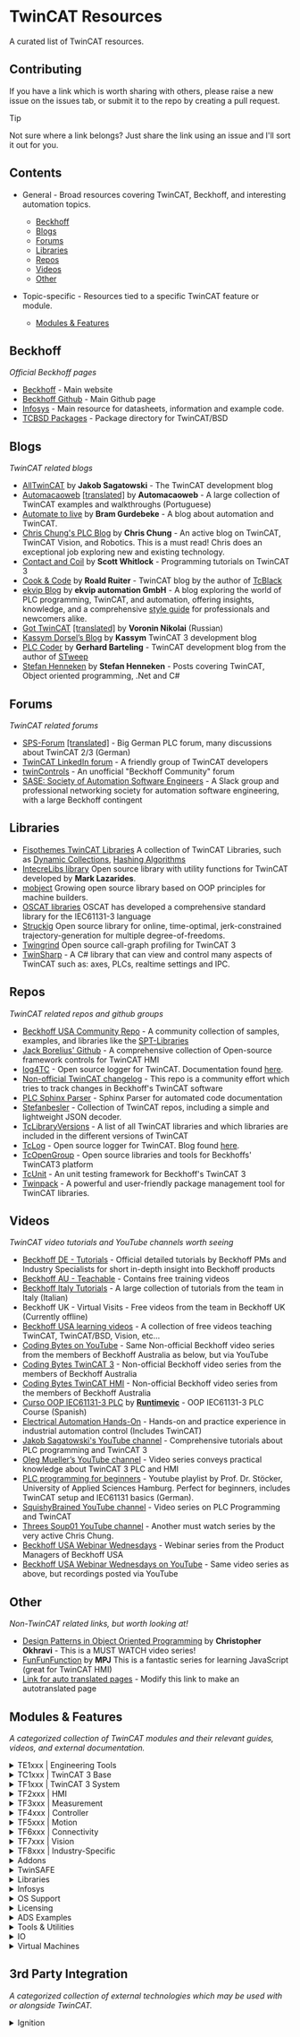 # TwinCAT Resources

A curated list of TwinCAT resources.

## Contributing
If you have a link which is worth sharing with others, please raise a new issue on the issues tab, or submit it to the repo by creating a pull request.

>[!TIP]
>Not sure where a link belongs? Just share the link using an issue and I'll sort it out for you.

## Contents

* General - Broad resources covering TwinCAT, Beckhoff, and interesting automation topics.
  * [Beckhoff](#beckhoff)
  * [Blogs](#blogs)
  * [Forums](#forums)
  * [Libraries](#libraries)
  * [Repos](#repos)
  * [Videos](#videos)
  * [Other](#other)
    
* Topic-specific - Resources tied to a specific TwinCAT feature or module.
  * [Modules & Features](#modules--features)

## Beckhoff

*Official Beckhoff pages*

* [Beckhoff](https://beckhoff.com/) - Main website
* [Beckhoff Github](https://github.com/Beckhoff/) - Main Github page
* [Infosys](https://infosys.beckhoff.com/english.php?content=../content/1033/tcinfosys3/index.html) - Main resource for datasheets, information and example code.
* [TCBSD Packages](https://tcbsd.beckhoff.com/) - Package directory for TwinCAT/BSD

## Blogs

*TwinCAT related blogs*

* [AllTwinCAT](https://alltwincat.com/) by **Jakob Sagatowski** - The TwinCAT development blog
* [Automacaoweb](https://automacaoweb.wordpress.com/) [\[translated\]](https://automacaoweb-wordpress-com.translate.goog/?_x_tr_sl=pt&_x_tr_tl=en&_x_tr_hl=en-GB) by **Automacaoweb** - A large collection of TwinCAT examples and walkthroughs (Portuguese)
* [Automate to live](https://hopperpop.github.io/) by **Bram Gurdebeke** - A blog about automation and TwinCAT.
* [Chris Chung's PLC Blog](http://soup01.com/en/) by **Chris Chung** - An active blog on TwinCAT, TwinCAT Vision, and Robotics. This is a must read! Chris does an exceptional job exploring new and existing technology. 
* [Contact and Coil](http://www.contactandcoil.com/) by **Scott Whitlock** - Programming tutorials on TwinCAT 3
* [Cook & Code](https://roald87.github.io/twincat) by **Roald Ruiter** - TwinCAT blog by the author of [TcBlack](https://github.com/Roald87/TcBlack)
* [ekvip Blog](https://ekvip.de/blog-ekvip/) by **ekvip automation GmbH** - A blog exploring the world of PLC programming, TwinCAT, and automation, offering insights, knowledge, and a comprehensive [style guide](https://ekvip.de/style-guide/) for professionals and newcomers alike.
* [Got TwinCAT](https://gotwincat.blogspot.com/) [\[translated\]](https://gotwincat-blogspot-com.translate.goog/?_x_tr_sl=ru&_x_tr_tl=en&_x_tr_hl=en-GB) by **Voronin Nikolai** (Russian)
* [Kassym Dorsel’s Blog](https://kassymdorsel.com/blog) by **Kassym** TwinCAT 3 development blog
* [PLC Coder](https://www.plccoder.com/) by **Gerhard Barteling** - TwinCAT development blog from the author of [STweep](https://www.stweep.com/)
* [Stefan Henneken](https://stefanhenneken.net/) by **Stefan Henneken** - Posts covering TwinCAT, Object oriented programming, .Net and C#

## Forums

*TwinCAT related forums*
* [SPS-Forum](https://www.sps-forum.de/forums/sonstige-steuerungen.11/) [\[translated\]](https://www-sps--forum-de.translate.goog/forums/sonstige-steuerungen.11/?_x_tr_sl=de&_x_tr_tl=en&_x_tr_hl=en-GB) - Big German PLC forum, many discussions about TwinCAT 2/3 (German)
* [TwinCAT LinkedIn forum](https://www.linkedin.com/groups/1860933) - A friendly group of TwinCAT developers
* [twinControls](https://www.twincontrols.com/community/) - An unofficial "Beckhoff Community" forum
* [SASE: Society of Automation Software Engineers](https://sase.space/) - A Slack group and professional networking society for automation software engineering, with a large Beckhoff contingent 

## Libraries

* [Fisothemes TwinCAT Libraries](https://github.com/fisothemes/) A collection of TwinCAT Libraries, such as [Dynamic Collections](https://github.com/fisothemes/TwinCat-Dynamic-Collections), [Hashing Algorithms](https://github.com/fisothemes/TwinCAT-Hashing-Algorithms)
* [IntecreLibs library](https://github.com/Intecre/twincat-utils) Open source library with utility functions for TwinCAT developed by **Mark Lazarides**.
* [mobject](http://mobject.org) Growing open source library based on OOP principles for machine builders. 
* [OSCAT libraries](http://www.oscat.de/) OSCAT has developed a comprehensive standard library for the IEC61131-3 language
* [Struckig](https://github.com/stefanbesler/struckig) Open source library for online, time-optimal, jerk-constrained trajectory-generation for multiple degree-of-freedoms.
* [Twingrind](https://github.com/stefanbesler/twingrind) Open source call-graph profiling for TwinCAT 3
* [TwinSharp](https://github.com/kimblad/TwinSharp) - A C# library that can view and control many aspects of TwinCAT such as: axes, PLCs, realtime settings and IPC.
  
## Repos

*TwinCAT related repos and github groups*

* [Beckhoff USA Community Repo](https://github.com/Beckhoff-USA-Community) - A community collection of samples, examples, and libraries like the [SPT-Libraries](https://github.com/Beckhoff-USA-Community/SPT-Libraries)
* [Jack Borelius' Github](https://github.com/hijaaack?tab=repositories) - A comprehensive collection of Open-source framework controls for TwinCAT HMI
* [log4TC](https://github.com/mbc-engineering/log4TC) - Open source logger for TwinCAT.  Documentation found [here](https://mbc-engineering.github.io/log4TC/index.html).
* [Non-official TwinCAT changelog](https://github.com/Roald87/TwinCatChangelog) - This repo is a community effort which tries to track changes in Beckhoff's TwinCAT software
* [PLC Sphinx Parser](https://github.com/DEMCON/plcdoc) - Sphinx Parser for automated code documentation
* [Stefanbesler](https://github.com/stefanbesler) - Collection of TwinCAT repos, including a simple and lightweight JSON decoder.
* [TcLibraryVersions](https://github.com/RumstiBumsti/TcLibraryVersions) - A list of all TwinCAT libraries and which libraries are included in the different versions of TwinCAT
* [TcLog](https://github.com/bengeisler/TcLog) - Open source logger for TwinCAT. Blog found [here](https://www.benediktgeisler.de/en/blog/).
* [TcOpenGroup](https://github.com/TcOpenGroup) - Open source libraries and tools for Beckhoffs' TwinCAT3 platform
* [TcUnit](https://github.com/TcUnit) - An unit testing framework for Beckhoff's TwinCAT 3
* [Twinpack](https://github.com/Zeugwerk/Twinpack) - A powerful and user-friendly package management tool for TwinCAT libraries.

## Videos

*TwinCAT video tutorials and YouTube channels worth seeing*

* [Beckhoff DE - Tutorials](https://www.beckhoff.com/en-us/support/tutorials/) - Official detailed tutorials by Beckhoff PMs and Industry Specialists for short in-depth insight into Beckhoff products
* [Beckhoff AU - Teachable](https://beckhoff-au.teachable.com/) - Contains free training videos
* [Beckhoff Italy Tutorials](https://www.gotostage.com/channel/c59deb70de3e4b9e975a175fb91e6109) - A large collection of tutorials from the team in Italy (Italian)
* Beckhoff UK - Virtual Visits - Free videos from the team in Beckhoff UK (Currently offline)
* [Beckhoff USA learning videos](https://learn.beckhoffus.com/catalog) - A collection of free videos teaching TwinCAT, TwinCAT/BSD, Vision, etc...
* [Coding Bytes on YouTube](https://www.youtube.com/@benhar-dev) - Same Non-official Beckhoff video series from the members of Beckhoff Australia as below, but via YouTube
* [Coding Bytes TwinCAT 3](https://codingbytes.teachable.com/p/codingbytes_twincat3) - Non-official Beckhoff video series from the members of Beckhoff Australia
* [Coding Bytes TwinCAT HMI](https://codingbytes.teachable.com/p/codingbytes_twincathmi) - Non-official Beckhoff video series from the members of Beckhoff Australia
* [Curso OOP IEC61131-3 PLC](https://github.com/runtimevic/OOP-IEC61131-3--Curso-Youtube) by **[Runtimevic](https://github.com/runtimevic)** - OOP IEC61131-3 PLC Course (Spanish)
* [Electrical Automation Hands-On](https://www.youtube.com/channel/UCZqe2O5oBpas73BVdwHTiCA) - Hands-on and practice experience in industrial automation control (Includes TwinCAT) 
* [Jakob Sagatowski's YouTube channel](https://www.youtube.com/JakobSagatowski) - Comprehensive tutorials about PLC programming and TwinCAT 3
* [Oleg Mueller’s YouTube channel](https://www.youtube.com/channel/UCHvABpkd825kAtaDxnhE-tg) - Video series conveys practical knowledge about TwinCAT 3 PLC and HMI
* [PLC programming for beginners](https://www.youtube.com/playlist?list=PL2LjUivoqcmUNF4wfaZdWQEZm9ptpIFuw) - Youtube playlist by Prof. Dr. Stöcker, University of Applied Sciences Hamburg. Perfect for beginners, includes TwinCAT setup and IEC61131 basics (German).
* [SquishyBrained YouTube channel](https://www.youtube.com/user/Evan5659) - Video series on PLC Programming and TwinCAT
* [Threes Soup01 YouTube channel](https://youtube.com/@threessoup01) - Another must watch series by the very active Chris Chung. 
* [Beckhoff USA Webinar Wednesdays](https://www.blog.beckhoffus.com/events/webinar-series) - Webinar series from the Product Managers of Beckhoff USA
* [Beckhoff USA Webinar Wednesdays on YouTube](https://www.youtube.com/playlist?list=PLSUMeALpvl4cii7kye3kHOb14BiUPnZRi) - Same video series as above, but recordings posted via YouTube

## Other

*Non-TwinCAT related links, but worth looking at!*

* [Design Patterns in Object Oriented Programming](https://www.youtube.com/playlist?list=PLrhzvIcii6GNjpARdnO4ueTUAVR9eMBpc) by **Christopher Okhravi** - This is a MUST WATCH video series!
* [FunFunFunction](https://www.youtube.com/channel/UCO1cgjhGzsSYb1rsB4bFe4Q) by **MPJ** This is a fantastic series for learning JavaScript (great for TwinCAT HMI)
* [Link for auto translated pages](https://translate.google.com/translate?hl=en&sl=en&u=beckhoff.com) - Modify this link to make an autotranslated page

## Modules & Features

*A categorized collection of TwinCAT modules and their relevant guides, videos, and external documentation.*

<details>
<summary>TE1xxx | Engineering Tools</summary>
  
#### TE1000 | TwinCAT 3 Engineering
##### Core Boost
##### Tasks
##### Boot directory
##### Routing
##### Cookie Cutting
##### Installation
##### PLC Update without XAE
##### Corrected time stamps (NTP, DC, Application)
##### Libraries
##### Reference Libraries
##### PLC Open
##### Debugger (advanced debugging)
##### Event System
#### TE1010 | TwinCAT 3 Realtime Monitor
#### TE1030 | TwinCAT 3 Documentation Generation
#### TE1111 | TwinCAT 3 EtherCAT Simulation
#### TE1120 | TwinCAT 3 XCAD Interface
#### TE1130 | TwinCAT 3 Interface for Inventor®
#### TE1200 | TwinCAT 3 PLC Static Analysis
#### TE1210 | TwinCAT 3 PLC Profiler
#### TE1300 | TwinCAT 3 Scope View Professional
#### TE1310 | TwinCAT 3 Filter Designer
#### TE1320 | TwinCAT 3 Bode Plot Base
#### TE1400 | TwinCAT 3 Target for Simulink®
#### TE1401 | TwinCAT 3 Target for MATLAB®
#### TE1402 | TwinCAT 3 Target for Embedded Coder®
#### TE1410 | TwinCAT 3 Interface for MATLAB® and Simulink®
#### TE1420 | TwinCAT 3 Target for FMI
#### TE1421 | TwinCAT 3 Simulation Runtime for FMI
#### TE1500 | TwinCAT 3 Valve Diagram Editor
#### TE1510 | TwinCAT 3 Cam Design Tool
#### TE1610 | TwinCAT 3 EAP Configurator
#### TE1700 | TwinCAT 3 CoAgent
#### TE2000 | TwinCAT 3 HMI Engineering

* [tchmi-hotkeys](https://github.com/benhar-dev/tchmi-hotkeys) - Proof of concept, add keyboard shortcuts to TcHmiButtons
* [tchmi-keyboard-usermanagement-fix](https://github.com/benhar-dev/tchmi-keyboard-usermanagement-fix) - Proof of concept, add keyboard to user management

##### Project Generator
##### Framework Controls
##### Server Extensions

* [TF2000_Server_Samples](https://github.com/Beckhoff/TF2000_Server_Samples) - Official Beckhoff Server Extension Samples (and [documentation](https://github.com/Beckhoff/TF2000_Server_Documentation))
* [Python.Beckhoff.tchmi.extensionapi](https://github.com/Beckhoff/TF2000_Server_Documentation/tree/main/python) - TwinCAT HMI Python Extensions, part of the Python.Beckhoff.tchmi.extensionapi package

##### Nuget
##### Alarm
##### EtherCAT Diagnostics
##### EvenLogger
##### LDAP
##### MDP
##### OpcUa
##### PackML
##### PDF Viewer
##### Recipe Management
##### Responsive Navigation
##### Scope
##### Speech
##### Vision
#### TE3500 | TwinCAT 3 Analytics Workbench
#### TE3510 | TwinCAT 3 Analytics Vision
#### TE3511 | TwinCAT 3 Analytics Energy
#### TE3512 | TwinCAT 3 Analytics Condition Monitoring
#### TE3520 | TwinCAT 3 Analytics Service Tool
#### TE35x1 | TwinCAT 3 Analytics Maintenance
#### TE3850 | TwinCAT 3 Machine Learning Creator
#### TE5910 | TwinCAT 3 Motion Designer for drive dimensioning
#### TE5950 | TwinCAT 3 Drive Manager 2
#### TE5960 | TwinCAT 3 Autotuning
#### TE6100 | TwinCAT 3 OPC UA Nodeset Editor
#### TE8400 | TwinCAT 3 MTP Engineering
#### TE9000 | TwinCAT 3 Safety Editor
#### TE9100 | TwinSAFE Logic Simulator
#### TE9200 | TwinSAFE Loader/User

</details>
<details>
<summary>TC1xxx | TwinCAT 3 Base</summary>
  
#### TC1000 | TwinCAT 3 ADS
#### TC1100 | TwinCAT 3 I/O
#### TC1200 | TwinCAT 3 PLC
#### TC1210 | TwinCAT 3 PLC/C++
#### TC1220 | TwinCAT 3 PLC/C++/MATLAB® and Simulink®
#### TC1250 | TwinCAT 3 PLC/NC PTP 10
#### TC1260 | TwinCAT 3 PLC/NC PTP 10/NC I
#### TC1270 | TwinCAT 3 PLC/NC PTP 10/NC I/CNC
#### TC1275 | TwinCAT 3 PLC/NC PTP 10/NC I/CNC E
#### TC1300 | TwinCAT 3 C++
#### TC1320 | TwinCAT 3 C++/MATLAB® and Simulink®
#### TC1700 | TwinCAT 3 Usermode Runtime
#### TC1701 | TwinCAT 3 Usermode Runtime: External Control
#### TC1702 | TwinCAT 3 Usermode Runtime: Fast As Possible

</details>
<details>
<summary>TF1xxx | TwinCAT 3 System</summary>

#### TF1100 | TwinCAT 3 Controller Redundancy
#### TF1200 | TwinCAT 3 UI Client

* [codingbytes-tf1200-on-tcbsd](https://github.com/benhar-dev/codingbytes-tf1200-on-tcbsd) - Coding Bytes Mini - Installing TF1200 TwinCAT UI Client on TC/BSD

#### TF1400 | TwinCAT 3 Runtime for MATLAB® and Simulink®
#### TF1420 | TwinCAT 3 Runtime for FMI
#### TF1800 | TwinCAT 3 PLC HMI
#### TF1810 | TwinCAT 3 PLC HMI Web
#### TF1910 | TwinCAT 3 UML

</details>
<details>
<summary>TF2xxx | HMI</summary>

#### TF2000 | TwinCAT 3 HMI Server

* [tchmi-multi-screen](https://github.com/benhar-dev/tchmi-multi-screen) - Example using TcHmi on IPC with multiple screens (or multiple clients accessing different screens)
* [electron-custom-browser](https://github.com/benhar-dev/electron-custom-browser) - Simple example of creating your own browser

#### TF20x0 | TwinCAT 3 HMI Clients Packs
#### TF20xx | TwinCAT 3 HMI Targets Packs
#### TF2110 | TwinCAT 3 HMI OPC UA
#### TF2200 | TwinCAT 3 HMI Extension SDK
#### TF2300 | TwinCAT 3 HMI Scope
#### TF2400 | TwinCAT 3 HMI Audit Trail
#### TF24x0 | TwinCAT 3 HMI Audit Trail Symbols Pack

</details>
<details>
<summary>TF3xxx | Measurement</summary>

#### TF3300 | TwinCAT 3 Scope Server
#### TF3500 | TwinCAT 3 Analytics Logger
#### TF3510 | TwinCAT 3 Analytics Library
#### TF3520 | TwinCAT 3 Analytics Storage Provider
#### TF3550 | TwinCAT 3 Analytics Runtime
#### TF3551 | TwinCAT 3 Analytics Runtime Base
#### TF3600 | TwinCAT 3 Condition Monitoring
#### TF3650 | TwinCAT 3 Power Monitoring
#### TF3680 | TwinCAT 3 Filter
#### TF3685 | TwinCAT 3 Weighing Library
#### TF3710 | TwinCAT 3 Interface for LabVIEW™
#### TF3800 | TwinCAT 3 Machine Learning Inference Engine
#### TF3810 | TwinCAT 3 Neural Network Inference Engine
#### TF3820 | TwinCAT 3 Machine Learning Server
#### TF3830 | TwinCAT 3 Machine Learning Server Client
#### TF3900 | TwinCAT 3 Solar Position Algorithm

</details>
<details>
<summary>TF4xxx | Controller</summary>

#### TF4100 | TwinCAT 3 Controller Toolbox
#### TF4110 | TwinCAT 3 Temperature Controller
#### TF4500 | TwinCAT 3 Speech

</details>
<details>
<summary>TF5xxx | Motion</summary>

#### TF5000 | TwinCAT 3 NC PTP 10 Axes
#### TF5010 | TwinCAT 3 NC PTP Axes Pack 25
#### TF5020 | TwinCAT 3 NC PTP Axes Pack unlimited
#### TF5050 | TwinCAT 3 NC Camming
#### TF5055 | TwinCAT 3 NC Flying Saw
#### TF5060 | TwinCAT 3 NC FIFO Axes
#### TF5065 | TwinCAT 3 Motion Control XFC
#### TF5100 | TwinCAT 3 NC I
#### TF5110 | TwinCAT 3 Kinematic Transformation L1
#### TF5111 | TwinCAT 3 Kinematic Transformation L2
#### TF5112 | TwinCAT 3 Kinematic Transformation L3
#### TF5113 | TwinCAT 3 Kinematic Transformation L4
#### TF5120 | TwinCAT 3 Robotics mxAutomation
#### TF5130 | TwinCAT 3 Robotics uniVAL PLC
#### TF5200 | TwinCAT 3 CNC

* [ISG-kernel](https://www.isg-stuttgart.de/en/products/softwareproducts/isg-kernel/documents-and-downloads) - Introduction to TwinCAT system functions and motion control using the ISG kernel.

#### TF5210 | TwinCAT 3 CNC E
#### TF5220 | TwinCAT 3 CNC Axes Pack 64
#### TF5221 | TwinCAT 3 CNC Axes Pack unlimited
#### TF5225 | TwinCAT 3 CNC Measurement
#### TF5230 | TwinCAT 3 CNC Channel Pack
#### TF5240 | TwinCAT 3 CNC Transformation
#### TF5245 | TwinCAT 3 CNC Kinematic Optimization
#### TF5250 | TwinCAT 3 CNC HSC Pack
#### TF5260 | TwinCAT 3 CNC Spline Interpolation
#### TF5261 | TwinCAT 3 CNC Realtime Cycles
#### TF5262 | TwinCAT 3 CNC Online Adaption
#### TF5263 | TwinCAT 3 CNC Extended Interpolation
#### TF5264 | TwinCAT 3 CNC Conveyor Tracking
#### TF5270 | TwinCAT 3 CNC Virtual NCK Basis
#### TF5271 | TwinCAT 3 CNC Virtual NCK Options
#### TF5280 | TwinCAT 3 CNC Volumetric Compensation
#### TF5290 | TwinCAT 3 CNC Cutting Plus
#### TF5291 | TwinCAT 3 CNC AM Plus
#### TF5292 | TwinCAT 3 CNC EDM Plus
#### TF5293 | TwinCAT 3 CNC Milling Base
#### TF5400 | Advanced Motion Pack
#### TF5410 | TwinCAT 3 Motion Collision Avoidance
#### TF5420 | TwinCAT 3 Motion Pick-and-Place
#### TF5430 | TwinCAT 3 Planar Motion
#### TF5810 | TwinCAT 3 Hydraulic Positioning
#### TF5850 | TwinCAT 3 XTS Extension
#### TF5890 | TwinCAT 3 XPlanar

</details>
<details>
<summary>TF6xxx | Connectivity</summary>
  
#### TF6000 | ADS Comm Lib
#### TF6010 | TwinCAT 3 ADS Monitor
#### TF6020 | TwinCAT 3 JSON Data Interface
#### TF6100 | TwinCAT 3 OPC UA
#### TF6100 | OPC UA Client
#### TF6100 | OPC UA Configurator
#### TF6100 | OPC UA Gateway
#### TF6100 | OPC UA Server
#### TF6105 | TwinCAT 3 OPC UA Pub/Sub
#### TF6120 | OPC DA
#### TF6220 | TwinCAT 3 EtherCAT Redundancy 250
#### TF6225 | TwinCAT 3 EtherCAT External Sync
#### TF6230 | TwinCAT 3 Parallel Redundancy Protocol (PRP)
#### TF6250 | TwinCAT 3 Modbus TCP

* [electron-tf6250-server-test](https://github.com/benhar-dev/electron-tf6250-server-test) - TF6250 Server Test

#### TF6255 | TwinCAT 3 Modbus RTU

* [tc3-modbus-rtu-snippets](https://github.com/benhar-dev/tc3-modbus-rtu-snippets) - Code Snippet - Using Modbus RTU Master Function Block (TF6255)

#### TF6270 | TwinCAT 3 PROFINET RT Device
#### TF6271 | TwinCAT 3 PROFINET RT Controller
#### TF6280 | TwinCAT 3 EtherNet/IP™ Adapter
#### TF6281 | TwinCAT 3 EtherNet/IP™ Scanner
#### TF6300 | TwinCAT 3 FTP Client
#### TF6310 | TwinCAT 3 TCP/IP
#### TF6311 | TwinCAT 3 TCP/UDP Realtime

* [nodejs-udp-client](https://github.com/benhar-dev/nodejs-udp-client) - Simple tool for testing incoming UDP comms from TwinCAT Realtime UDP Example

#### TF6340 | TwinCAT 3 Serial Communication
#### TF6350 | TwinCAT 3 SMS/SMTP
#### TF6360 | TwinCAT 3 Virtual Serial COM
#### TF6420 | TwinCAT 3 Database Server
#### TF6421 | TwinCAT 3 XML Server
#### TF6500 | TwinCAT 3 IEC 60870-5-10x
#### TF6510 | TwinCAT 3 IEC 61850/IEC 61400-25
#### TF6600 | TwinCAT 3 RFID Reader Communication
#### TF6620 | TwinCAT 3 S7 Communication
#### TF6650 | TwinCAT 3 DBC File Import for CAN
#### TF6680 | TwinCAT 3 FDT ComDTM
#### TF6701 | TwinCAT 3 IoT Communication (MQTT)
#### TF6710 | TwinCAT 3 IoT Functions
#### TF6720 | TwinCAT 3 IoT Data Agent
#### TF6730 | TwinCAT 3 IoT Communicator
#### TF6735 | TwinCAT 3 IoT Communicator App
#### TF6760 | TwinCAT 3 IoT HTTPS/REST
#### TF6770 | TwinCAT 3 IoT WebSockets
#### TF6771 | TwinCAT 3 IoT OCPP

</details>
<details>
<summary>TF7xxx | Vision</summary>

#### TF7xxx | TwinCAT Vision General

* [TF7xxx_Samples](https://github.com/Beckhoff/TF7xxx_Samples) - Official sample code for TwinCAT 3 Vision

#### TF700x | TwinCAT 3 GigE Vision Connector
#### TF7020 | TwinCAT 3 Vision Beckhoff Camera Connector
#### TF7100 | TwinCAT 3 Vision Base

* [vision-golden-template](https://github.com/benhar-dev/vision-golden-template) - Code Snippet - Golden Template using TwinCAT Vision
* [vision-F_VN_ApplyTranslationToAffineTransformation](https://github.com/benhar-dev/vision-F_VN_ApplyTranslationToAffineTransformation) - Code Snippet - F_VN_ApplyTranslationToAffineTransformation
* [vision-F_VN_FitLine](https://github.com/benhar-dev/vision-F_VN_FitLine) - Code Snippet - F_VN_FitLine
  
#### TF7200 | TwinCAT 3 Vision Matching 2D
#### TF7250 | TwinCAT 3 Vision Code Reading
#### TF7255 | TwinCAT 3 Vision Code Quality
#### TF7260 | TwinCAT 3 Vision OCR
#### TF7300 | TwinCAT 3 Vision Metrology 2D
#### TF7800 | TwinCAT 3 Vision Machine Learning
#### TF7810 | TwinCAT 3 Vision Neural Network

</details>
<details>
<summary>TF8xxx | Industry-Specific</summary>

#### TF8000 | HVAC
#### TF8010 | Building Automation Basic
#### TF8020 | TwinCAT 3 BACnet
#### TF8040 | TwinCAT 3 Building Automation
#### TF8050 | TwinCAT 3 Lighting Solution
#### TF8310 | TwinCAT 3 Wind Framework
#### TF8330 | TwinCAT 3 Power Collector
#### TF8350 | TwinCAT 3 Power Technologies
#### TF8360 | TwinCAT 3 Power Control
#### TF8400 | TwinCAT 3 MTP Runtime
#### TF8540 | TwinCAT 3 Plastic Processing Framework
#### TF8550 | TwinCAT 3 Plastic HMI Framework
#### TF8560 | TwinCAT 3 Plastic Technology Functions
#### TF8810 | TwinCAT 3 AES70 (OCA)

</details>
<details>
<summary>Addons</summary>

#### SE1103-1100 | Beckhoff I/O VIs for LabVIEW™

</details>
<details>
<summary>TwinSAFE</summary>

#### General
 
* [Learn TwinSAFE](https://www.youtube.com/@TwinSAFE) - Learn TwinSAFE in bite-sized chunks with the Beckhoff USA Product Manager.

</details>
<details>
<summary>Libraries</summary>

#### Motion
##### Tc3_DriveMotionControl

#### Entertainment
##### ArtNet
##### Crestron
##### PJLink
##### PosiStageNet
##### Q-Sys | QRC
##### sACN | 2016

#### General
##### Tc2_Coupler
##### Tc2_DALI
##### Tc2_DataExchange
##### Tc2_DMX
##### Tc2_EIB
##### Tc2_EnOcean®
##### Tc2_EtherCAT
##### Tc2_GENIbus
##### Tc2_IoFunctions
##### Tc2_LON
##### Tc2_Math
##### Tc2_MBus
##### Tc2_MDP
##### Tc2_MPBus
##### Tc2_ProfinetDiag
##### Tc2_SMI
##### Tc2_Standard
##### Tc2_SUPS
##### Tc2_SystemCX
##### Tc2_System
##### Tc2_SystemC69xx
##### Tc2_Utilities

* [tc3-ps-network-adapter-control](https://github.com/benhar-dev/tc3-ps-network-adapter-control) - Network Adapter Control using Tc3, NT_StartProcess and Powershell

##### Tc3_BA_Common
##### Tc3_BA2_Common
##### Tc3_DALI
##### Tc3_DynamicMemory
##### Tc3_EtherCATDiag
##### Tc3_EventLogger
##### Tc3_IoLink
##### Tc3_IPCDiag
##### Tc3_JsonXml

* [tc3-json-path-parser](https://github.com/benhar-dev/tc3-json-path-parser) - How to use the FB_JsonDomParser with path.

##### Tc3_Module

</details>
<details>
<summary>Infosys</summary>

#### Infosys | Installation
#### Infosys | 4026 Specific Examples

* [CreateCallstackCoreDump](https://infosys.beckhoff.com/english.php?content=../content/1033/tc3_plc_intro/18677193867.html) - Infosys - Create core dump at runtime via PLC

</details>
<details>
<summary>OS Support</summary>

### OS Support

#### Windows | General
#### Windows | Package Manager

* [tcpkg-cheatsheet](https://github.com/benhar-dev/tcpkg-cheatsheet) - Common TwinCAT TcPkg Commands
* [tcpkg-custom-library-package](https://github.com/benhar-dev/tcpkg-custom-library-package) - TcPkg Example - Create a library package

#### Windows | Write Filter
#### Linux | General
#### Linux | Package Manager
#### Linux | Docker / Hypervisor
#### Linux | Multi-instance
#### Linux | "Virtual PLC"
#### TwinCAT BSD | General

* [tcbsd-cheatsheet](https://github.com/benhar-dev/tcbsd-cheatsheet) - TwinCAT BSD Cheatsheet
  
#### TwinCAT BSD | Package Manager
#### TwinCAT RTOS

</details>
<details>
<summary>Licensing</summary>

#### TwinCAT XAR Activation
#### TwinCAT XAR Transfer
#### TwinCAT XAE Activation
#### TwinCAT XAE Transfer
#### Licence Terminal File Access

</details>
<details>
<summary>ADS Examples</summary>
  
#### ADS | JavaScript

* [nodejs-structure-to-pdf](https://github.com/benhar-dev/nodejs-structure-to-pdf) - Structure to PDF

#### ADS | Python

* [pyads-cx7000-as-io](https://github.com/benhar-dev/pyads-cx7000-as-io) - Simple example of connecting any EtherCAT I/O to Python, using a CX7000
  
#### ADS | C++
#### ADS | C#

* [ads-boot-mode](https://github.com/benhar-dev/ads-boot-mode) - ADS Control of TwinCAT Boot Mode
  
#### ADS | Over MQTT

</details>
<details>
<summary>Tools & Utilities</summary>

#### Automation Interface
#### AML DataExchange
#### EAP
#### EventLogger
#### MultiUser
#### Project Compare Tool
#### Source Control
#### Remote Manager
#### Software Protection
#### Variant Management
#### Beckhoff Service Tool
#### Beckhoff Device Manager
#### UPS Software Components
#### Trusted Platform Module (TPM)

</details>
<details>
<summary>IO</summary>

#### EL2574 | EtherCAT Terminal, 4-channel LED output, pixel LED

[tc3-el2574-christmas-final](https://github.com/benhar-dev/tc3-el2574-christmas-final) - EL2574 Christmas Demo - Final Code

#### EL7031 | EtherCAT Terminal, 1-channel motion interface, stepper motor, 24 V DC, 1.5 A

[el7031-simple-position-control](https://github.com/benhar-dev/el7031-simple-position-control) - Example EL7xxx range with Positioning Interface

</details>
<details>
<summary>Virtual Machines</summary>

#### Virtual Machines | Setup

* [nodejs-twincat-virtualbox-tool](https://github.com/benhar-dev/nodejs-twincat-virtualbox-tool) - Tools - Quick Make TwinCAT BSD and TwinCAT RT Linux Virtual Box VM

</details>

## 3rd Party Integration 

*A categorized collection of external technologies which may be used with or alongside TwinCAT.*

<details>
<summary>Ignition</summary>
  
#### Ignition Guides

* [Electrical Automation Hands-On, TwinCAT and Ignition Setup](https://youtube.com/playlist?list=PL762SfoJC-e9CywYPwcDD_atUcSnAnB2b&si=fNwf70g4XQfG4JbN)

</details>

